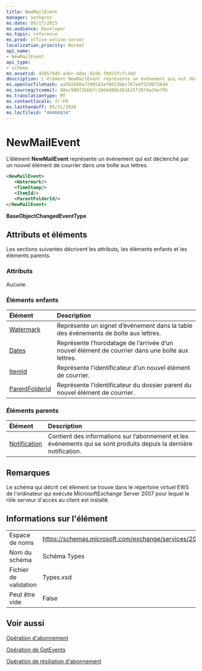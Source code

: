 ```yaml
---
title: NewMailEvent
manager: sethgros
ms.date: 09/17/2015
ms.audience: Developer
ms.topic: reference
ms.prod: office-online-server
localization_priority: Normal
api_name:
- NewMailEvent
api_type:
- schema
ms.assetid: 45057945-a3ec-4dac-92db-f0dc5fcfc34d
description: L’élément NewMailEvent représente un événement qui est déclenché par un nouvel élément de courrier dans une boîte aux lettres.
ms.openlocfilehash: aa562b60a7299543af8653bbc767edf329075644
ms.sourcegitcommit: 88ec988f2bb67c1866d06b361615f3674a24e795
ms.translationtype: MT
ms.contentlocale: fr-FR
ms.lasthandoff: 05/31/2020
ms.locfileid: "44466814"
---
```

# <a name="newmailevent"></a>NewMailEvent

L’élément **NewMailEvent** représente un événement qui est déclenché par un nouvel élément de courrier dans une boîte aux lettres. 
  
```xml
<NewMailEvent>
   <Watermark/>
   <TimeStamp/>
   <ItemId/>
   <ParentFolderId/>
</NewMailEvent>
```

 **BaseObjectChangedEventType**
## <a name="attributes-and-elements"></a>Attributs et éléments

Les sections suivantes décrivent les attributs, les éléments enfants et les éléments parents.
  
### <a name="attributes"></a>Attributs

Aucune.
  
### <a name="child-elements"></a>Éléments enfants

|**Élément**|**Description**|
|:-----|:-----|
|[Watermark](watermark.md) <br/> |Représente un signet d’événement dans la table des événements de boîte aux lettres.  <br/> |
|[Dates](timestamp.md) <br/> |Représente l’horodatage de l’arrivée d’un nouvel élément de courrier dans une boîte aux lettres.  <br/> |
|[ItemId](itemid.md) <br/> |Représente l’identificateur d’un nouvel élément de courrier.  <br/> |
|[ParentFolderId](parentfolderid.md) <br/> |Représente l’identificateur du dossier parent du nouvel élément de courrier.  <br/> |
   
### <a name="parent-elements"></a>Éléments parents

|**Élément**|**Description**|
|:-----|:-----|
|[Notification](notification-ex15websvcsotherref.md) <br/> |Contient des informations sur l’abonnement et les événements qui se sont produits depuis la dernière notification.  <br/> |
   
## <a name="remarks"></a>Remarques

Le schéma qui décrit cet élément se trouve dans le répertoire virtuel EWS de l'ordinateur qui exécute MicrosoftExchange Server 2007 pour lequel le rôle serveur d'accès au client est installé.
  
## <a name="element-information"></a>Informations sur l'élément

|||
|:-----|:-----|
|Espace de noms  <br/> |https://schemas.microsoft.com/exchange/services/2006/types  <br/> |
|Nom du schéma  <br/> |Schéma Types  <br/> |
|Fichier de validation  <br/> |Types.xsd  <br/> |
|Peut être vide  <br/> |False  <br/> |
   
## <a name="see-also"></a>Voir aussi



[Opération d'abonnement](subscribe-operation.md)
  
[Opération de GetEvents](getevents-operation.md)
  
[Opération de résiliation d'abonnement](unsubscribe-operation.md)

